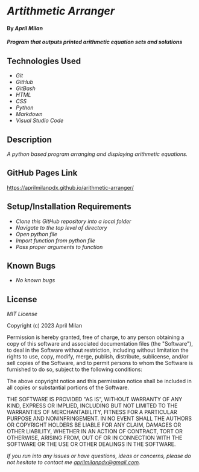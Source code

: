 # _Artithmetic Arranger_

#### By _**April Milan**_

#### _Program that outputs printed arithmetic equation sets and solutions_

## Technologies Used

* _Git_
* _GitHub_
* _GitBash_
* _HTML_
* _CSS_
* _Python_
* _Markdown_
* _Visual Studio Code_

## Description
_A python based program arranging and displaying arithmetic equations._

## GitHub Pages Link
https://aprilmilanpdx.github.io/arithmetic-arranger/

## Setup/Installation Requirements

* _Clone this GitHub repository into a local folder_
* _Navigate to the top level of directory_
* _Open python file_
* _Import function from python file_
* _Pass proper arguments to function_

## Known Bugs

* _No known bugs_

## License

_MIT License_

Copyright (c) 2023 April Milan

Permission is hereby granted, free of charge, to any person obtaining a copy
of this software and associated documentation files (the "Software"), to deal
in the Software without restriction, including without limitation the rights
to use, copy, modify, merge, publish, distribute, sublicense, and/or sell
copies of the Software, and to permit persons to whom the Software is
furnished to do so, subject to the following conditions:

The above copyright notice and this permission notice shall be included in all
copies or substantial portions of the Software.

THE SOFTWARE IS PROVIDED "AS IS", WITHOUT WARRANTY OF ANY KIND, EXPRESS OR
IMPLIED, INCLUDING BUT NOT LIMITED TO THE WARRANTIES OF MERCHANTABILITY,
FITNESS FOR A PARTICULAR PURPOSE AND NONINFRINGEMENT. IN NO EVENT SHALL THE
AUTHORS OR COPYRIGHT HOLDERS BE LIABLE FOR ANY CLAIM, DAMAGES OR OTHER
LIABILITY, WHETHER IN AN ACTION OF CONTRACT, TORT OR OTHERWISE, ARISING FROM,
OUT OF OR IN CONNECTION WITH THE SOFTWARE OR THE USE OR OTHER DEALINGS IN THE
SOFTWARE.

_If you run into any issues or have questions, ideas or concerns, please do not hesitate to contact me aprilmilanpdx@gmail.com._